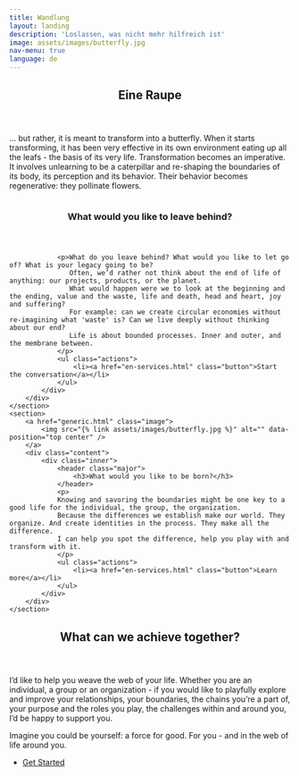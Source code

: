 ```yaml
---
title: Wandlung
layout: landing
description: 'Loslassen, was nicht mehr hilfreich ist'
image: assets/images/butterfly.jpg
nav-menu: true
language: de
---
```


<!-- Main -->
<div id="main">

<!-- One -->
<section id="one">
	<div class="inner">
		<header class="major">
			<h2>Eine Raupe </h2>
		</header>
		<p>
			... but rather, it is meant to transform into a butterfly. When it starts transforming, it has been very effective in its own environment
			eating up all the leafs - the basis of its very life. Transformation becomes an imperative. It involves unlearning to be a caterpillar and
			re-shaping the boundaries of its body, its perception and its behavior. Their behavior becomes regenerative: they pollinate flowers.
		</p>
	</div>
</section>

<!-- Two -->

<section id="two" class="spotlights"> <!---->
	<section>
		<a href="generic.html" class="image">
			<img src="{% link assets/images/caterpillar.jpg %}" alt="" data-position="center center" />
		</a>
		<div class="content">
			<div class="inner">
				<header class="major">
					<h3>What would you like to leave behind?</h3>
				</header>
				
				<p>What do you leave behind? What would you like to let go of? What is your legacy going to be? 
				   Often, we’d rather not think about the end of life of anything: our projects, products, or the planet. 
				   What would happen were we to look at the beginning and the ending, value and the waste, life and death, head and heart, joy and suffering? 
				   For example: can we create circular economies without re-imagining what 'waste' is? Can we live deeply without thinking about our end? 
				   Life is about bounded processes. Inner and outer, and the membrane between.
				</p>
				<ul class="actions">
					<li><a href="en-services.html" class="button">Start the conversation</a></li>
				</ul>
			</div>
		</div>
	</section>
	<section>
		<a href="generic.html" class="image">
			<img src="{% link assets/images/butterfly.jpg %}" alt="" data-position="top center" />
		</a>
		<div class="content">
			<div class="inner">
				<header class="major">
					<h3>What would you like to be born?</h3>
				</header>
				<p>
				Knowing and savoring the boundaries might be one key to a good life for the individual, the group, the organization. 
				Because the differences we establish make our world. They organize. And create identities in the process. They make all the difference.
				I can help you spot the difference, help you play with and transform with it.
				</p>
				<ul class="actions">
					<li><a href="en-services.html" class="button">Learn more</a></li>
				</ul>
			</div>
		</div>
	</section>
</section>

<!-- Three -->
<section id="three">
	<div class="inner">
		<header class="major">
			<h2>What can we achieve together?</h2>
		</header>
		<p>I’d like to help you weave the web of your life. Whether you are an individual, a group or an organization - if you would like to playfully explore and improve your relationships, your boundaries, the chains you’re a part of, your purpose and the roles you play,  the challenges within and around you, I’d be happy to support you.
		</p>
		<p>
			Imagine you could be yourself: a force for good. For you - and in the web of life around you.
		</p>
		<ul class="actions">
			<li><a href="en-services.html" class="button next">Get Started</a></li>
		</ul>
	</div>
</section>

</div>
